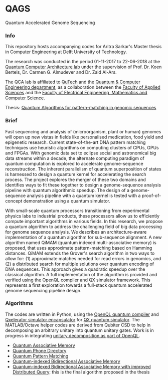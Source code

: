 # QAGS

Quantum Accelerated Genome Sequencing

### Info

This repository hosts accompanying codes for Aritra Sarkar's Master thesis in Computer Engineering at Delft University of Technology.

The research was conducted in the period 01-11-2017 to 22-06-2018 at the [Quantum Computer Architecture lab](https://www.tudelft.nl/en/eemcs/the-faculty/departments/quantum-computer-engineering/quantum-computer-architecture-lab/) under the supervision of Prof. Dr. Koen Bertels, Dr. Carmen G. Almudever and Dr. Zaid Al-Ars.

The QCA lab is affiliated to [QuTech](https://qutech.nl/) and the [Quantum & Computer Engineering department](https://www.tudelft.nl/en/eemcs/the-faculty/departments/quantum-computer-engineering/), as a collaboration between the [Faculty of Applied Sciences](https://www.tudelft.nl/en/tnw/) and the [Faculty of Electrical Engineering, Mathematics and Computer Science](https://www.tudelft.nl/en/eemcs/).

Thesis: [Quantum Algorithms for pattern-matching in genomic sequences](http://resolver.tudelft.nl/uuid:4257310d-6d8b-4f5a-9fda-00cf8e081f0e)

### Brief

Fast sequencing and analysis of (microorganism, plant or human) genomes will open up new vistas in fields like personalised medication, food yield and epigenetic research. Current state-of-the-art DNA pattern matching techniques use heuristic algorithms on computing clusters of CPUs, GPUs and FPGAs. With genomic data set to eclipse social and astronomical big data streams within a decade, the alternate computing paradigm of quantum computation is explored to accelerate genome-sequence reconstruction. The inherent parallelism of quantum superposition of states is harnessed to design a quantum kernel for accelerating the search process. The project explores the merger of these two domains and identifies ways to fit these together to design a genome-sequence analysis pipeline with quantum algorithmic speedup. The design of a genome-sequence analysis pipeline with a quantum kernel is tested with a proof-of-concept demonstration using a quantum simulator.

With small-scale quantum processors transitioning from experimental physics labs to industrial products, these processors allow us to efficiently compute important algorithms in various fields. In this research, we propose a quantum algorithm to address the challenging field of big data processing for genome sequence analysis. We describes an architecture-aware implementation of a quantum algorithm
for sub-sequence alignment. A new algorithm named QiMAM (quantum indexed multi-associative memory) is proposed, that uses approximate pattern-matching based on Hamming distances. QiMAM extends the Grover's search algorithm in two ways to allow for: (1) approximate matches needed for read errors in genomics, and (2) a distributed search for multiple solutions over quantum encoding of DNA sequences.
This approach gives a quadratic speedup over the classical algorithm. A full implementation of the algorithm is provided and verified using the OpenQL compiler and QX simulator framework. This represents a first exploration towards a full-stack quantum accelerated genome sequencing pipeline design.

### Algorithms

The codes are written in Python, using the [OpenQL quantum compiler](https://github.com/QE-Lab/OpenQL) and [Qxelerator simulator encapsulator](https://github.com/QE-Lab/qx-simulator/tree/master/qxelarator) for [QX quantum simulator]((http://quantum-studio.net/)).
The MATLAB/Octave helper codes are derived from Qubiter CSD to help in decomposing an arbitrary unitary into quantum unitary gates.
Work is in progress in integrating [unitary decomposition as part of OpenQL](https://github.com/QE-Lab/OpenQL/issues/205).

* [Quantum Associative Memory](https://github.com/prince-ph0en1x/QAGS/tree/master/QAM)
* [Quantum Phone Directory](https://github.com/prince-ph0en1x/QAGS/tree/master/QPD)
* [Quantum Pattern Matching](https://github.com/prince-ph0en1x/QAGS/tree/master/QPM)
* [Quantum-indexed Bidirectional Associative Memory](https://github.com/prince-ph0en1x/QAGS/tree/master/qxa)
* [Quantum-indexed Bidirectional Associative Memory with improved Distributed Query](https://github.com/prince-ph0en1x/QAGS/blob/master/qxa/qxa_qam_a4_idq.py): this is the final algorithm proposed in the thesis
